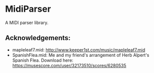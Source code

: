 # MidiParser
A MIDI parser library.

## Acknowledgements:
- mapleleaf7.mid: http://www.keeper1st.com/music/mapleleaf7.mid
- SpanishFlea.mid: Me and my friend's arrangement of Herb Alpert's Spanish Flea.
Download here: https://musescore.com/user/32173510/scores/6280535
